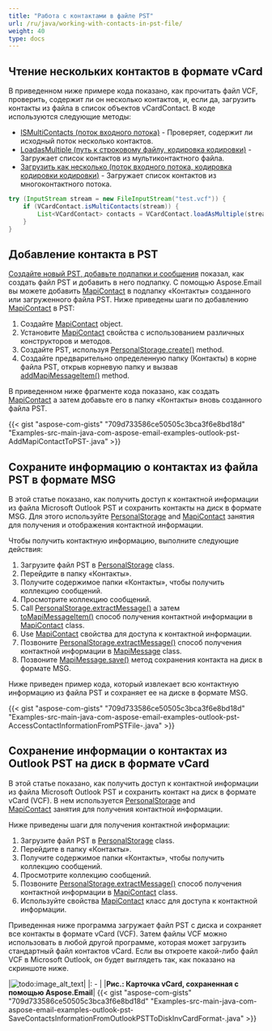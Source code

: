```yaml
---
title: "Работа с контактами в файле PST"
url: /ru/java/working-with-contacts-in-pst-file/
weight: 40
type: docs
---
```


## **Чтение нескольких контактов в формате vCard**

В приведенном ниже примере кода показано, как прочитать файл VCF, проверить, содержит ли он несколько контактов, и, если да, загрузить контакты из файла в список объектов vCardContact. В коде используются следующие методы:

- [ISMultiContacts (поток входного потока)](https://reference.aspose.com/email/java/com.aspose.email/vcardcontact/#isMultiContacts-java.io.InputStream-) - Проверяет, содержит ли исходный поток несколько контактов.
- [LoadasMultiple (путь к строковому файлу, кодировка кодировки)](https://reference.aspose.com/email/java/com.aspose.email/vcardcontact/#loadAsMultiple-java.lang.String-java.nio.charset.Charset-) - Загружает список контактов из мультиконтактного файла.
- [Загрузить как несколько (поток входного потока, кодировка кодировки кодировки)](https://reference.aspose.com/email/java/com.aspose.email/vcardcontact/#loadAsMultiple-java.io.InputStream-java.nio.charset.Charset-) - Загружает список контактов из многоконтактного потока.

```java
try (InputStream stream = new FileInputStream("test.vcf")) {
    if (VCardContact.isMultiContacts(stream)) {
        List<VCardContact> contacts = VCardContact.loadAsMultiple(stream, Charset.forName("utf-8"));
    }
}
```

## **Добавление контакта в PST**

[Создайте новый PST, добавьте подпапки и сообщения](java/create-new-pst-add-sub-folders-and-messages/) показал, как создать файл PST и добавить в него подпапку. С помощью Aspose.Email вы можете добавить [MapiContact](https://reference.aspose.com/email/java/com.aspose.email/mapicontact/) в подпапку «Контакты» созданного или загруженного файла PST. Ниже приведены шаги по добавлению [MapiContact](https://reference.aspose.com/email/java/com.aspose.email/mapicontact/) в PST:

1. Создайте [MapiContact](https://reference.aspose.com/email/java/com.aspose.email/mapicontact/) object.
1. Установите [MapiContact](https://reference.aspose.com/email/java/com.aspose.email/mapicontact/) свойства с использованием различных конструкторов и методов.
1. Создайте PST, используя [PersonalStorage.create()](https://reference.aspose.com/email/java/com.aspose.email/personalstorage/#create-java.lang.String-int-) method.
1. Создайте предварительно определенную папку (Контакты) в корне файла PST, открыв корневую папку и вызвав [addMapiMessageItem()](https://reference.aspose.com/email/java/com.aspose.email/folderinfo/#addMapiMessageItem-com.aspose.email.IMapiMessageItem-) method.

В приведенном ниже фрагменте кода показано, как создать [MapiContact](https://reference.aspose.com/email/java/com.aspose.email/mapicontact/) а затем добавьте его в папку «Контакты» вновь созданного файла PST.

{{< gist "aspose-com-gists" "709d733586ce50505c3bca3f6e8bd18d" "Examples-src-main-java-com-aspose-email-examples-outlook-pst-AddMapiContactToPST-.java" >}}

## **Сохраните информацию о контактах из файла PST в формате MSG**

В этой статье показано, как получить доступ к контактной информации из файла Microsoft Outlook PST и сохранить контакты на диск в формате MSG. Для этого используйте [PersonalStorage](https://apireference.aspose.com/email/java/com.aspose.email/PersonalStorage) and [MapiContact](https://reference.aspose.com/email/java/com.aspose.email/mapicontact/) занятия для получения и отображения контактной информации.

Чтобы получить контактную информацию, выполните следующие действия:

1. Загрузите файл PST в [PersonalStorage](https://reference.aspose.com/email/java/com.aspose.email/personalstorage/) class.
1. Перейдите в папку «Контакты».
1. Получите содержимое папки «Контакты», чтобы получить коллекцию сообщений.
1. Просмотрите коллекцию сообщений.
1. Call [PersonalStorage.extractMessage()](https://reference.aspose.com/email/java/com.aspose.email/personalstorage/#extractMessage-com.aspose.email.MessageInfo-) а затем [toMapiMessageItem()](https://reference.aspose.com/email/java/com.aspose.email/mapimessage/#toMapiMessageItem--) способ получения контактной информации в [MapiContact](https://reference.aspose.com/email/java/com.aspose.email/mapicontact/) class.
1. Use [MapiContact](https://reference.aspose.com/email/java/com.aspose.email/mapicontact/) свойства для доступа к контактной информации.
1. Позвоните [PersonalStorage.extractMessage()](https://reference.aspose.com/email/java/com.aspose.email/personalstorage/#extractMessage-com.aspose.email.MessageInfo-) способ получения контактной информации в [MapiMessage](https://reference.aspose.com/email/java/com.aspose.email/mapimessage/) class.
1. Позвоните [MapiMessage.save()](https://reference.aspose.com/email/java/com.aspose.email/mapimessage/#save-java.lang.String-) метод сохранения контакта на диск в формате MSG.

Ниже приведен пример кода, который извлекает всю контактную информацию из файла PST и сохраняет ее на диске в формате MSG.

{{< gist "aspose-com-gists" "709d733586ce50505c3bca3f6e8bd18d" "Examples-src-main-java-com-aspose-email-examples-outlook-pst-AccessContactInformationFromPSTFile-.java" >}}

## **Сохранение информации о контактах из Outlook PST на диск в формате vCard**

В этой статье показано, как получить доступ к контактной информации из файла Microsoft Outlook PST и сохранить контакт на диск в формате vCard (VCF). В нем используется [PersonalStorage](https://reference.aspose.com/email/java/com.aspose.email/personalstorage/) and [MapiContact](https://reference.aspose.com/email/java/com.aspose.email/mapicontact/) занятия для получения контактной информации.

Ниже приведены шаги для получения контактной информации:

1. Загрузите файл PST в [PersonalStorage](https://reference.aspose.com/email/java/com.aspose.email/personalstorage/) class.
1. Перейдите в папку «Контакты».
1. Получите содержимое папки «Контакты», чтобы получить коллекцию сообщений.
1. Просмотрите коллекцию сообщений.
1. Позвоните [PersonalStorage.extractMessage()](https://reference.aspose.com/email/java/com.aspose.email/personalstorage/#extractMessage-com.aspose.email.MessageInfo-) способ получения контактной информации в [MapiContact](https://reference.aspose.com/email/java/com.aspose.email/mapicontact/) class.
1. Используйте свойства [MapiContact](https://reference.aspose.com/email/java/com.aspose.email/mapicontact/) класс для доступа к контактной информации.

Приведенная ниже программа загружает файл PST с диска и сохраняет все контакты в формате vCard (VCF). Затем файлы VCF можно использовать в любой другой программе, которая может загрузить стандартный файл контактов vCard. Если вы откроете какой-либо файл VCF в Microsoft Outlook, он будет выглядеть так, как показано на скриншоте ниже.

|![todo:image_alt_text](https://i.imgur.com/EFt3p1Z.png)|
|: - |
|**Рис.: Карточка vCard, сохраненная с помощью Aspose.Email**|
{{< gist "aspose-com-gists" "709d733586ce50505c3bca3f6e8bd18d" "Examples-src-main-java-com-aspose-email-examples-outlook-pst-SaveContactsInformationFromOutlookPSTToDiskInvCardFormat-.java" >}}
